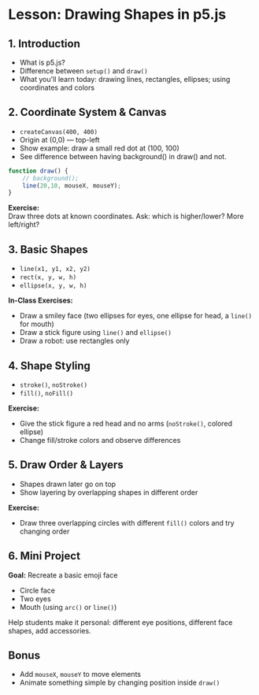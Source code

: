 # Lesson: Drawing Shapes in p5.js

## 1. Introduction
- What is p5.js?
- Difference between `setup()` and `draw()`
- What you'll learn today: drawing lines, rectangles, ellipses; using coordinates and colors

## 2. Coordinate System & Canvas
- `createCanvas(400, 400)`
- Origin at (0,0) — top-left
- Show example: draw a small red dot at (100, 100)
- See difference between having background() in draw() and not.
```js
function draw() {
    // background();
    line(20,10, mouseX, mouseY);
}
```

**Exercise:**  
Draw three dots at known coordinates. Ask: which is higher/lower? More left/right?

## 3. Basic Shapes
- `line(x1, y1, x2, y2)`
- `rect(x, y, w, h)`
- `ellipse(x, y, w, h)`

**In-Class Exercises:**
- Draw a smiley face (two ellipses for eyes, one ellipse for head, a `line()` for mouth)
- Draw a stick figure using `line()` and `ellipse()`
- Draw a robot: use rectangles only

## 4. Shape Styling
- `stroke()`, `noStroke()`
- `fill()`, `noFill()`

**Exercise:**
- Give the stick figure a red head and no arms (`noStroke()`, colored ellipse)
- Change fill/stroke colors and observe differences

## 5. Draw Order & Layers
- Shapes drawn later go on top
- Show layering by overlapping shapes in different order

**Exercise:**
- Draw three overlapping circles with different `fill()` colors and try changing order

## 6. Mini Project
**Goal:** Recreate a basic emoji face  
- Circle face  
- Two eyes  
- Mouth (using `arc()` or `line()`)

Help students make it personal: different eye positions, different face shapes, add accessories.

## Bonus
- Add `mouseX`, `mouseY` to move elements
- Animate something simple by changing position inside `draw()`
